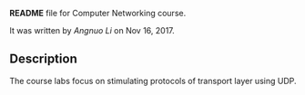 **README** file for Computer Networking course.

It was written by *Angnuo Li* on Nov 16, 2017.

## Description

The course labs focus on stimulating protocols of transport layer using UDP.